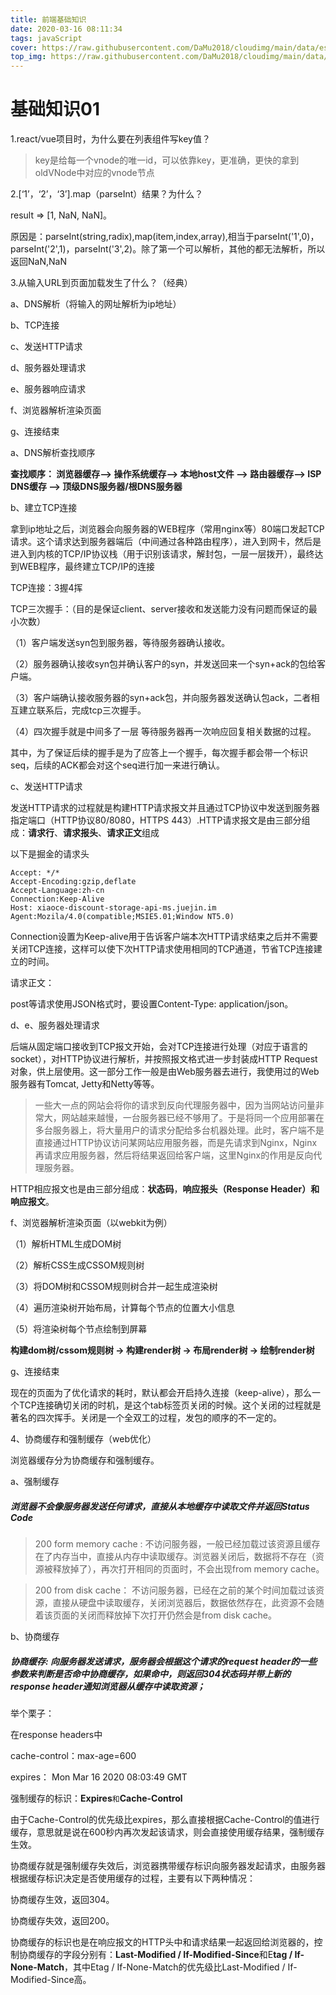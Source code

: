 ```yaml
---
title: 前端基础知识
date: 2020-03-16 08:11:34
tags: javaScript
cover: https://raw.githubusercontent.com/DaMu2018/cloudimg/main/data/es6.png
top_img: https://raw.githubusercontent.com/DaMu2018/cloudimg/main/data/viewe2.jpg
---
```

# 基础知识01

1.react/vue项目时，为什么要在列表组件写key值？

> key是给每一个vnode的唯一id，可以依靠key，更准确，更快的拿到oldVNode中对应的vnode节点

2.[‘1’，‘2’，‘3’].map（parseInt）结果？为什么？

result => [1, NaN, NaN]。

原因是：parseInt(string,radix),map(item,index,array),相当于parseInt('1',0)，parseInt('2',1)，parseInt('3',2)。除了第一个可以解析，其他的都无法解析，所以返回NaN,NaN

3.从输入URL到页面加载发生了什么？（经典）

a、DNS解析（将输入的网址解析为ip地址）

b、TCP连接

c、发送HTTP请求

d、服务器处理请求

e、服务器响应请求

f、浏览器解析渲染页面

g、连接结束

a、DNS解析查找顺序

**查找顺序： 浏览器缓存--> 操作系统缓存--> 本地host文件 --> 路由器缓存--> ISP DNS缓存 --> 顶级DNS服务器/根DNS服务器**

b、建立TCP连接

拿到ip地址之后，浏览器会向服务器的WEB程序（常用nginx等）80端口发起TCP请求。这个请求达到服务器端后（中间通过各种路由程序），进入到网卡，然后是进入到内核的TCP/IP协议栈（用于识别该请求，解封包，一层一层拨开），最终达到WEB程序，最终建立TCP/IP的连接

TCP连接：3握4挥

TCP三次握手：（目的是保证client、server接收和发送能力没有问题而保证的最小次数）

（1）客户端发送syn包到服务器，等待服务器确认接收。

（2）服务器确认接收syn包并确认客户的syn，并发送回来一个syn+ack的包给客户端。

（3）客户端确认接收服务器的syn+ack包，并向服务器发送确认包ack，二者相互建立联系后，完成tcp三次握手。

（4）四次握手就是中间多了一层 等待服务器再一次响应回复相关数据的过程。

其中，为了保证后续的握手是为了应答上一个握手，每次握手都会带一个标识 seq，后续的ACK都会对这个seq进行加一来进行确认。

c、发送HTTP请求

发送HTTP请求的过程就是构建HTTP请求报文并且通过TCP协议中发送到服务器指定端口（HTTP协议80/8080，HTTPS 443）.HTTP请求报文是由三部分组成：**请求行**、**请求报头**、**请求正文**组成

以下是掘金的请求头

```
Accept: */*
Accept-Encoding:gzip,deflate 
Accept-Language:zh-cn 
Connection:Keep-Alive 
Host: xiaoce-discount-storage-api-ms.juejin.im
Agent:Mozila/4.0(compatible;MSIE5.01;Window NT5.0) 
```

Connection设置为Keep-alive用于告诉客户端本次HTTP请求结束之后并不需要关闭TCP连接，这样可以使下次HTTP请求使用相同的TCP通道，节省TCP连接建立的时间。

请求正文：

post等请求使用JSON格式时，要设置Content-Type: application/json。

d、e、服务器处理请求

后端从固定端口接收到TCP报文开始，会对TCP连接进行处理（对应于语言的socket），对HTTP协议进行解析，并按照报文格式进一步封装成HTTP Request对象，供上层使用。这一部分工作一般是由Web服务器去进行，我使用过的Web服务器有Tomcat, Jetty和Netty等等。

> 一些大一点的网站会将你的请求到反向代理服务器中，因为当网站访问量非常大，网站越来越慢，一台服务器已经不够用了。于是将同一个应用部署在多台服务器上，将大量用户的请求分配给多台机器处理。此时，客户端不是直接通过HTTP协议访问某网站应用服务器，而是先请求到Nginx，Nginx再请求应用服务器，然后将结果返回给客户端，这里Nginx的作用是反向代理服务器。

HTTP相应报文也是由三部分组成：**状态码**，**响应报头（Response Header）**和**响应报文**。

f、浏览器解析渲染页面（以webkit为例）

（1）解析HTML生成DOM树

（2）解析CSS生成CSSOM规则树

（3）将DOM树和CSSOM规则树合并一起生成渲染树

（4）遍历渲染树开始布局，计算每个节点的位置大小信息

（5）将渲染树每个节点绘制到屏幕

**构建dom树/cssom规则树 -> 构建render树 -> 布局render树 -> 绘制render树**

g、连接结束

现在的页面为了优化请求的耗时，默认都会开启持久连接（keep-alive），那么一个TCP连接确切关闭的时机，是这个tab标签页关闭的时候。这个关闭的过程就是著名的四次挥手。关闭是一个全双工的过程，发包的顺序的不一定的。

4、协商缓存和强制缓存（web优化）

浏览器缓存分为协商缓存和强制缓存。

a、强制缓存

##### 浏览器不会像服务器发送任何请求，直接从本地缓存中读取文件并返回Status Code

> 200 form memory cache : 不访问服务器，一般已经加载过该资源且缓存在了内存当中，直接从内存中读取缓存。浏览器关闭后，数据将不存在（资源被释放掉了），再次打开相同的页面时，不会出现from memory cache。

> 200 from disk cache： 不访问服务器，已经在之前的某个时间加载过该资源，直接从硬盘中读取缓存，关闭浏览器后，数据依然存在，此资源不会随着该页面的关闭而释放掉下次打开仍然会是from disk cache。

b、协商缓存

##### 协商缓存: 向服务器发送请求，服务器会根据这个请求的request header的一些参数来判断是否命中协商缓存，如果命中，则返回304状态码并带上新的response header通知浏览器从缓存中读取资源；

举个栗子：

在response headers中

cache-control：max-age=600

expires： Mon Mar 16 2020 08:03:49 GMT

强制缓存的标识：**Expires**` 和 `**Cache-Control**

由于Cache-Control的优先级比expires，那么直接根据Cache-Control的值进行缓存，意思就是说在600秒内再次发起该请求，则会直接使用缓存结果，强制缓存生效。

协商缓存就是强制缓存失效后，浏览器携带缓存标识向服务器发起请求，由服务器根据缓存标识决定是否使用缓存的过程，主要有以下两种情况：

协商缓存生效，返回304。

协商缓存失效，返回200。

协商缓存的标识也是在响应报文的HTTP头中和请求结果一起返回给浏览器的，控制协商缓存的字段分别有：**Last-Modified / If-Modified-Since**和E**tag / If-None-Match**，其中Etag / If-None-Match的优先级比Last-Modified / If-Modified-Since高。

